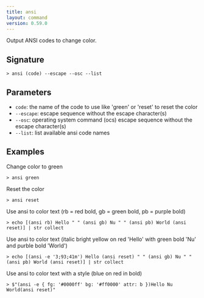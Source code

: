 ```yaml
---
title: ansi
layout: command
version: 0.59.0
---
```


Output ANSI codes to change color.

## Signature

```> ansi (code) --escape --osc --list```

## Parameters

 -  `code`: the name of the code to use like 'green' or 'reset' to reset the color
 -  `--escape`: escape sequence without the escape character(s)
 -  `--osc`: operating system command (ocs) escape sequence without the escape character(s)
 -  `--list`: list available ansi code names

## Examples

Change color to green
```shell
> ansi green
```

Reset the color
```shell
> ansi reset
```

Use ansi to color text (rb = red bold, gb = green bold, pb = purple bold)
```shell
> echo [(ansi rb) Hello " " (ansi gb) Nu " " (ansi pb) World (ansi reset)] | str collect
```

Use ansi to color text (italic bright yellow on red 'Hello' with green bold 'Nu' and purble bold 'World')
```shell
> echo [(ansi -e '3;93;41m') Hello (ansi reset) " " (ansi gb) Nu " " (ansi pb) World (ansi reset)] | str collect
```

Use ansi to color text with a style (blue on red in bold)
```shell
> $"(ansi -e { fg: '#0000ff' bg: '#ff0000' attr: b })Hello Nu World(ansi reset)"
```

